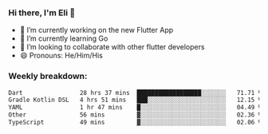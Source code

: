 ### Hi there, I'm Eli 👋
- 🔭 I’m currently working on the new Flutter App
- 🌱 I’m currently learning Go
- 🦄 I’m looking to collaborate with other flutter developers
- 😄 Pronouns: He/Him/His

### Weekly breakdown:
<!--START_SECTION:waka-->

```txt
Dart                28 hrs 37 mins  ██████████████████░░░░░░░   71.71 %
Gradle Kotlin DSL   4 hrs 51 mins   ███░░░░░░░░░░░░░░░░░░░░░░   12.15 %
YAML                1 hr 47 mins    █░░░░░░░░░░░░░░░░░░░░░░░░   04.49 %
Other               56 mins         ▓░░░░░░░░░░░░░░░░░░░░░░░░   02.36 %
TypeScript          49 mins         ▓░░░░░░░░░░░░░░░░░░░░░░░░   02.06 %
```

<!--END_SECTION:waka-->
